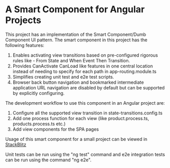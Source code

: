 # A Smart Component for Angular Projects

This project has an implementation of the Smart Component/Dumb Component UI pattern. The smart component in this project has the following features:

1. Enables activating view transitions based on pre-configured rigorous rules like - From State and When Event Then Transition.
2. Provides CanActivate CanLoad like features in one central location instead of needing to specify for each path in app-routing.module.ts
3. Simplifies creating unit test and e2e test scripts.
4. Browser back button navigation and bookmarked intermediate application URL navigation are disabled by default but
   can be supported by explicitly configuring.

The development workflow to use this component in an Angular project are:

1. Configure all the supported view transition in state-transitions.config.ts
2. Add one process function for each view (like product.process.ts, products.process.ts etc.)
3. Add view components for the SPA pages

Usage of this smart component for a small project can be viewed in [StackBlitz](https://stackblitz.com/edit/angular-ivy-glvqom?file=README.md)

Unit tests can be run using the "ng test" command and e2e integration tests can be run using the command "ng e2e".